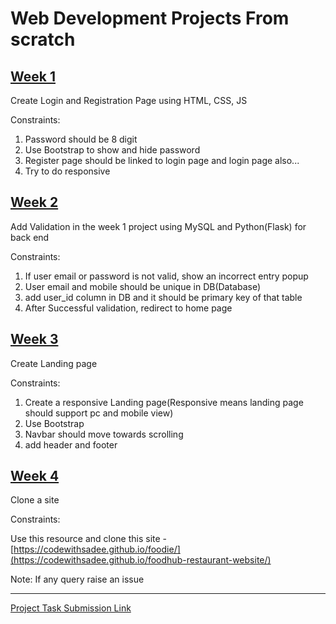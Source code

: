 # Web Development Projects From scratch

## [Week 1](https://github.com/IndharPrep/PracticeProjects/blob/web-dev/WebdevProjects.md#week1)

Create Login and Registration Page using HTML, CSS, JS

Constraints:

1. Password should be 8 digit
2. Use Bootstrap to show and hide password
3. Register page should be linked to login page and login page also...
4. Try to do responsive

## [Week 2](https://github.com/IndharPrep/PracticeProjects/blob/web-dev/WebdevProjects.md#week2)

Add Validation in the week 1 project using MySQL and Python(Flask) for back end

Constraints:

1. If user email or password is not valid, show an incorrect entry popup
2. User email and mobile should be unique in DB(Database)
3. add user_id column in DB and it should be primary key of that table
4. After Successful validation, redirect to home page

## [Week 3](https://github.com/IndharPrep/PracticeProjects/blob/web-dev/WebdevProjects.md#week3)

Create Landing page

Constraints:

1. Create a responsive Landing page(Responsive means landing page should support pc and mobile view)
2. Use Bootstrap
3. Navbar should move towards scrolling
4. add header and footer

## [Week 4](https://github.com/IndharPrep/PracticeProjects/blob/web-dev/WebdevProjects.md#week4)

Clone a site

Constraints:

Use this resource and clone this site - [https://codewithsadee.github.io/foodie/](https://codewithsadee.github.io/foodhub-restaurant-website/)

Note: If any query raise an issue
<hr>

[Project Task Submission Link](https://github.com/IndharPrep/PracticeProjects/blob/web-dev/web-dev%20/Submit.md)

